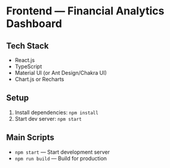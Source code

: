 # Frontend — Financial Analytics Dashboard

## Tech Stack
- React.js
- TypeScript
- Material UI (or Ant Design/Chakra UI)
- Chart.js or Recharts

## Setup
1. Install dependencies: `npm install`
2. Start dev server: `npm start`

## Main Scripts
- `npm start` — Start development server
- `npm run build` — Build for production
